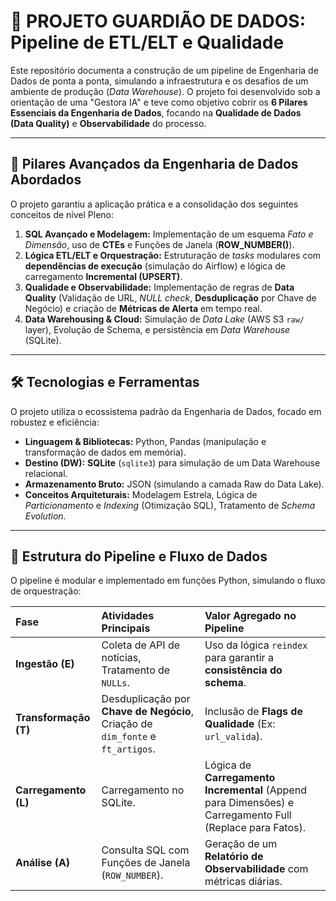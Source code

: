 # 🚀 PROJETO GUARDIÃO DE DADOS: Pipeline de ETL/ELT e Qualidade

Este repositório documenta a construção de um pipeline de Engenharia de Dados de ponta a ponta, simulando a infraestrutura e os desafios de um ambiente de produção (*Data Warehouse*). O projeto foi desenvolvido sob a orientação de uma "Gestora IA" e teve como objetivo cobrir os **6 Pilares Essenciais da Engenharia de Dados**, focando na **Qualidade de Dados (Data Quality)** e **Observabilidade** do processo.

---

## 🎯 Pilares Avançados da Engenharia de Dados Abordados

O projeto garantiu a aplicação prática e a consolidação dos seguintes conceitos de nível Pleno:

1.  **SQL Avançado e Modelagem:** Implementação de um esquema *Fato e Dimensão*, uso de **CTEs** e Funções de Janela (**ROW_NUMBER()**).
2.  **Lógica ETL/ELT e Orquestração:** Estruturação de *tasks* modulares com **dependências de execução** (simulação do Airflow) e lógica de carregamento **Incremental (UPSERT)**.
3.  **Qualidade e Observabilidade:** Implementação de regras de **Data Quality** (Validação de URL, *NULL check*, **Desduplicação** por Chave de Negócio) e criação de **Métricas de Alerta** em tempo real.
4.  **Data Warehousing & Cloud:** Simulação de *Data Lake* (AWS S3 `raw/` layer), Evolução de Schema, e persistência em *Data Warehouse* (SQLite).

---

## 🛠️ Tecnologias e Ferramentas

O projeto utiliza o ecossistema padrão da Engenharia de Dados, focado em robustez e eficiência:

* **Linguagem & Bibliotecas:** Python, Pandas (manipulação e transformação de dados em memória).
* **Destino (DW):** **SQLite** (`sqlite3`) para simulação de um Data Warehouse relacional.
* **Armazenamento Bruto:** JSON (simulando a camada Raw do Data Lake).
* **Conceitos Arquiteturais:** Modelagem Estrela, Lógica de *Particionamento* e *Indexing* (Otimização SQL), Tratamento de *Schema Evolution*.

---

## 🧩 Estrutura do Pipeline e Fluxo de Dados

O pipeline é modular e implementado em funções Python, simulando o fluxo de orquestração:

| Fase | Atividades Principais | Valor Agregado no Pipeline |
| :--- | :--- | :--- |
| **Ingestão (E)** | Coleta de API de notícias, Tratamento de `NULLs`. | Uso da lógica `reindex` para garantir a **consistência do schema**. |
| **Transformação (T)** | Desduplicação por **Chave de Negócio**, Criação de `dim_fonte` e `ft_artigos`. | Inclusão de **Flags de Qualidade** (Ex: `url_valida`). |
| **Carregamento (L)** | Carregamento no SQLite. | Lógica de **Carregamento Incremental** (Append para Dimensões) e Carregamento Full (Replace para Fatos). |
| **Análise (A)** | Consulta SQL com Funções de Janela (`ROW_NUMBER`). | Geração de um **Relatório de Observabilidade** com métricas diárias. |
